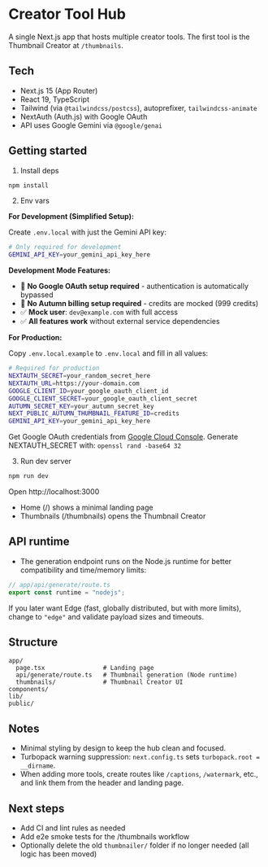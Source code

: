 # Creator Tool Hub

A single Next.js app that hosts multiple creator tools. The first tool is the Thumbnail Creator at `/thumbnails`.

## Tech
- Next.js 15 (App Router)
- React 19, TypeScript
- Tailwind (via `@tailwindcss/postcss`), autoprefixer, `tailwindcss-animate`
- NextAuth (Auth.js) with Google OAuth
- API uses Google Gemini via `@google/genai`

## Getting started

1) Install deps

```bash
npm install
```

2) Env vars

**For Development (Simplified Setup):**

Create `.env.local` with just the Gemini API key:

```bash
# Only required for development
GEMINI_API_KEY=your_gemini_api_key_here
```

**Development Mode Features:**
- 🚫 **No Google OAuth setup required** - authentication is automatically bypassed
- 🚫 **No Autumn billing setup required** - credits are mocked (999 credits)
- ✅ **Mock user**: `dev@example.com` with full access
- ✅ **All features work** without external service dependencies

**For Production:**

Copy `.env.local.example` to `.env.local` and fill in all values:

```bash
# Required for production
NEXTAUTH_SECRET=your_random_secret_here
NEXTAUTH_URL=https://your-domain.com
GOOGLE_CLIENT_ID=your_google_oauth_client_id
GOOGLE_CLIENT_SECRET=your_google_oauth_client_secret
AUTUMN_SECRET_KEY=your_autumn_secret_key
NEXT_PUBLIC_AUTUMN_THUMBNAIL_FEATURE_ID=credits
GEMINI_API_KEY=your_gemini_api_key_here
```

Get Google OAuth credentials from [Google Cloud Console](https://console.cloud.google.com/).
Generate NEXTAUTH_SECRET with: `openssl rand -base64 32`

3) Run dev server

```bash
npm run dev
```

Open http://localhost:3000

- Home (/) shows a minimal landing page
- Thumbnails (/thumbnails) opens the Thumbnail Creator

## API runtime

- The generation endpoint runs on the Node.js runtime for better compatibility and time/memory limits:

```ts
// app/api/generate/route.ts
export const runtime = "nodejs";
```

If you later want Edge (fast, globally distributed, but with more limits), change to `"edge"` and validate payload sizes and timeouts.

## Structure

```
app/
  page.tsx                # Landing page
  api/generate/route.ts   # Thumbnail generation (Node runtime)
  thumbnails/             # Thumbnail Creator UI
components/
lib/
public/
```

## Notes
- Minimal styling by design to keep the hub clean and focused.
- Turbopack warning suppression: `next.config.ts` sets `turbopack.root = __dirname`.
- When adding more tools, create routes like `/captions`, `/watermark`, etc., and link them from the header and landing page.

## Next steps
- Add CI and lint rules as needed
- Add e2e smoke tests for the /thumbnails workflow
- Optionally delete the old `thumbnailer/` folder if no longer needed (all logic has been moved)

